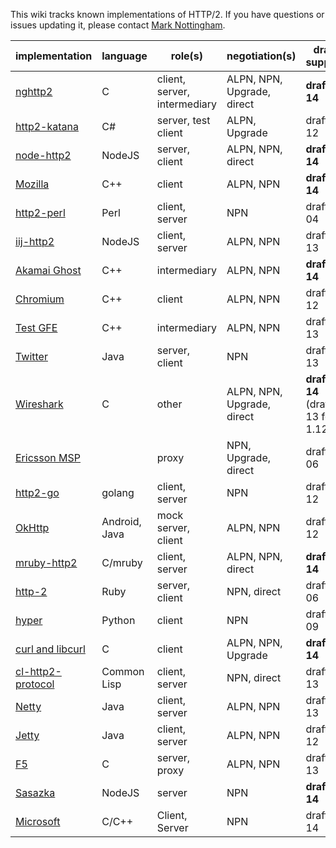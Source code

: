 This wiki tracks known implementations of HTTP/2. If you have questions or issues updating it, please contact [Mark Nottingham](mailto:mnot@mnot.net).

implementation | language | role(s) | negotiation(s) | draft support
--- | --- | --- | --- | ---
[nghttp2](https://nghttp2.org) | C | client, server, intermediary | ALPN, NPN, Upgrade, direct | **draft-14**
[http2-katana](https://github.com/MSOpenTech/http2-katana) | C# | server, test client | ALPN, Upgrade | draft-12
[node-http2](https://github.com/molnarg/node-http2) | NodeJS | server, client | ALPN, NPN, direct | **draft-14**
[Mozilla](https://wiki.mozilla.org/Networking/http2) | C++ | client | ALPN, NPN | **draft-14**
[http2-perl](https://github.com/sludin/http2-perl) | Perl | client, server | NPN | draft-04
[iij-http2](https://github.com/shigeki/interop-iij-http2) | NodeJS | client, server| ALPN, NPN | draft-13
[Akamai Ghost](Akamaighost) | C++ | intermediary | ALPN, NPN | **draft-14**
[Chromium](https://sites.google.com/a/chromium.org/dev/spdy/http2) | C++ | client | ALPN, NPN | draft-12
[Test GFE](Hasansgfe) | C++ | intermediary | ALPN, NPN | draft-13
[Twitter](https://twitter.com/) | Java | server, client | NPN | draft-13
[Wireshark](https://bugs.wireshark.org/bugzilla/show_bug.cgi?id=9042) | C | other | ALPN, NPN, Upgrade, direct |**draft-14** (draft-13 for 1.12)
[Ericsson MSP](EricssonMPS) | | proxy | NPN, Upgrade, direct | draft-06
[http2-go](https://github.com/Jxck/http2) | golang | client, server | NPN | draft-12
[OkHttp](https://github.com/square/okhttp) | Android, Java | mock server, client | ALPN, NPN | draft-12
[mruby-http2](https://github.com/matsumoto-r/mruby-http2) | C/mruby | client, server | ALPN, NPN, direct | **draft-14**
[http-2](https://github.com/igrigorik/http-2) | Ruby | server, client | NPN, direct | draft-06
[hyper](https://github.com/lukasa/hyper) | Python | client | NPN | draft-09
[curl and libcurl](http://curl.haxx.se/) | C | client | ALPN, NPN, Upgrade | **draft-14**
[cl-http2-protocol](https://github.com/akamai/cl-http2-protocol) | Common Lisp | client, server | NPN, direct | draft-13
[Netty](http://netty.io/) | Java | client, server | ALPN, NPN | draft-13
[Jetty](http://git.eclipse.org/c/jetty/org.eclipse.jetty.project.git/tree/?h=jetty-http2) | Java | client, server | ALPN, NPN | draft-12
[F5](F5)| C | server, proxy | ALPN, NPN | draft-13
[Sasazka](https://github.com/summerwind/sasazka) | NodeJS | server | NPN | **draft-14**
[Microsoft](https://github.com/http2/http2-spec/wiki/Microsoft-HTTP-2-Prototype) | C/C++ | Client, Server | NPN | draft-14